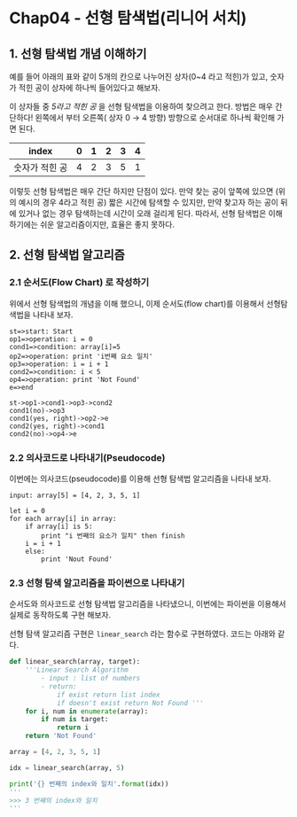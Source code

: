 # Chap04 - 선형 탐색법(리니어 서치)

## 1. 선형 탐색법 개념 이해하기

예를 들어 아래의 표와 같이  5개의 칸으로 나누어진 상자(0~4 라고 적힌)가 있고, 숫자가 적힌 공이 상자에 하나씩 들어있다고 해보자. <br />

이 상자들 중 *5라고 적힌* *공* 을 선형 탐색법을 이용하여 찾으려고 한다. 방법은 매우 간단하다! 왼쪽에서 부터 오른쪽( 상자 0 $\rightarrow$ 4 방향) 방향으로 순서대로 하나씩 확인해 가면 된다.    

|  index   |  0   |  1   |  2   |  3   |  4   |
| :------: | :--: | :--: | :--: | :--: | :--: |
| 숫자가 적힌 공 |  4   |  2   |  3   |  5   |  1   |

이렇듯 선형 탐색법은 매우 간단 하지만 단점이 있다. 만약 찾는 공이 앞쪽에 있으면 (위의 예시의 경우 4라고 적힌 공) 짧은 시간에 탐색할 수 있지만, 만약 찾고자 하는 공이 뒤에 있거나 없는 경우 탐색하는데 시간이 오래 걸리게 된다. 따라서, 선형 탐색법은 이해하기에는 쉬운 알고리즘이지만, 효율은 좋지 못하다.



## 2. 선형 탐색법 알고리즘

### 2.1 순서도(Flow Chart) 로 작성하기

위에서 선형 탐색법의 개념을 이해 했으니, 이제 순서도(flow chart)를 이용해서 선형탐색법을 나타내 보자.

```flow
st=>start: Start
op1=>operation: i = 0
cond1=>condition: array[i]=5
op2=>operation: print 'i번째 요소 일치'
op3=>operation: i = i + 1
cond2=>condition: i < 5
op4=>operation: print 'Not Found'
e=>end

st->op1->cond1->op3->cond2
cond1(no)->op3
cond1(yes, right)->op2->e
cond2(yes, right)->cond1
cond2(no)->op4->e
```



### 2.2 의사코드로 나타내기(Pseudocode)

이번에는 의사코드(pseudocode)를 이용해 선형 탐색법 알고리즘을 나타내 보자.

```
input: array[5] = [4, 2, 3, 5, 1]

let i = 0
for each array[i] in array:
	if array[i] is 5:
		print "i 번째의 요소가 일치" then finish
	i = i + 1
	else:
		print 'Nout Found'
```



### 2.3 선형 탐색 알고리즘을 파이썬으로 나타내기

순서도와 의사코드로 선형 탐색법 알고리즘을 나타냈으니, 이번에는 파이썬을 이용해서 실제로 동작하도록 구현 해보자. <br />

선형 탐색 알고리즘 구현은 `linear_search` 라는 함수로 구현하였다. 코드는 아래와 같다.

```python
def linear_search(array, target):
    '''Linear Search Algorithm
        - input : list of numbers
        - return: 
            if exist return list index
            if doesn't exist return Not Found '''
    for i, num in enumerate(array):
        if num is target:
            return i
    return 'Not Found'
```

```python
array = [4, 2, 3, 5, 1]

idx = linear_search(array, 5)

print('{} 번째의 index와 일치'.format(idx))
'''
>>> 3 번째의 index와 일치
'''
```

